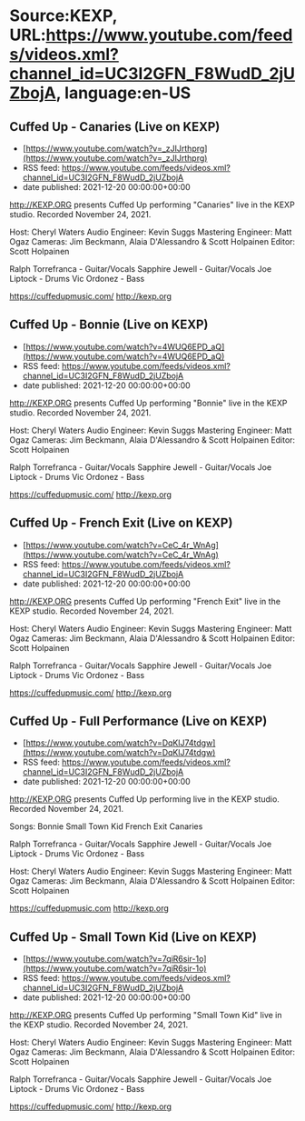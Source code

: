 # Source:KEXP, URL:https://www.youtube.com/feeds/videos.xml?channel_id=UC3I2GFN_F8WudD_2jUZbojA, language:en-US

## Cuffed Up -  Canaries (Live on KEXP)
 - [https://www.youtube.com/watch?v=_zJIJrthprg](https://www.youtube.com/watch?v=_zJIJrthprg)
 - RSS feed: https://www.youtube.com/feeds/videos.xml?channel_id=UC3I2GFN_F8WudD_2jUZbojA
 - date published: 2021-12-20 00:00:00+00:00

http://KEXP.ORG presents Cuffed Up performing "Canaries" live in the KEXP studio. Recorded November 24, 2021.

Host: Cheryl Waters
Audio Engineer: Kevin Suggs
Mastering Engineer: Matt Ogaz
Cameras: Jim Beckmann, Alaia D'Alessandro & Scott Holpainen
Editor: Scott Holpainen

Ralph Torrefranca - Guitar/Vocals
Sapphire Jewell - Guitar/Vocals
Joe Liptock - Drums
Vic Ordonez - Bass

https://cuffedupmusic.com/
http://kexp.org

## Cuffed Up - Bonnie (Live on KEXP)
 - [https://www.youtube.com/watch?v=4WUQ6EPD_aQ](https://www.youtube.com/watch?v=4WUQ6EPD_aQ)
 - RSS feed: https://www.youtube.com/feeds/videos.xml?channel_id=UC3I2GFN_F8WudD_2jUZbojA
 - date published: 2021-12-20 00:00:00+00:00

http://KEXP.ORG presents Cuffed Up performing "Bonnie" live in the KEXP studio. Recorded November 24, 2021.

Host: Cheryl Waters
Audio Engineer: Kevin Suggs
Mastering Engineer: Matt Ogaz
Cameras: Jim Beckmann, Alaia D'Alessandro & Scott Holpainen
Editor: Scott Holpainen

Ralph Torrefranca - Guitar/Vocals
Sapphire Jewell - Guitar/Vocals
Joe Liptock - Drums
Vic Ordonez - Bass

https://cuffedupmusic.com/
http://kexp.org

## Cuffed Up - French Exit (Live on KEXP)
 - [https://www.youtube.com/watch?v=CeC_4r_WnAg](https://www.youtube.com/watch?v=CeC_4r_WnAg)
 - RSS feed: https://www.youtube.com/feeds/videos.xml?channel_id=UC3I2GFN_F8WudD_2jUZbojA
 - date published: 2021-12-20 00:00:00+00:00

http://KEXP.ORG presents Cuffed Up performing "French Exit" live in the KEXP studio. Recorded November 24, 2021.

Host: Cheryl Waters
Audio Engineer: Kevin Suggs
Mastering Engineer: Matt Ogaz
Cameras: Jim Beckmann, Alaia D'Alessandro & Scott Holpainen
Editor: Scott Holpainen

Ralph Torrefranca - Guitar/Vocals
Sapphire Jewell - Guitar/Vocals
Joe Liptock - Drums
Vic Ordonez - Bass

https://cuffedupmusic.com/
http://kexp.org

## Cuffed Up - Full Performance (Live on KEXP)
 - [https://www.youtube.com/watch?v=DqKlJ74tdgw](https://www.youtube.com/watch?v=DqKlJ74tdgw)
 - RSS feed: https://www.youtube.com/feeds/videos.xml?channel_id=UC3I2GFN_F8WudD_2jUZbojA
 - date published: 2021-12-20 00:00:00+00:00

http://KEXP.ORG presents Cuffed Up performing live in the KEXP studio. Recorded November 24, 2021.

Songs:
Bonnie
Small Town Kid
French Exit
Canaries

Ralph Torrefranca - Guitar/Vocals
Sapphire Jewell - Guitar/Vocals
Joe Liptock - Drums
Vic Ordonez - Bass

Host: Cheryl Waters
Audio Engineer: Kevin Suggs
Mastering Engineer: Matt Ogaz
Cameras: Jim Beckmann, Alaia D'Alessandro & Scott Holpainen
Editor: Scott Holpainen

https://cuffedupmusic.com
http://kexp.org

## Cuffed Up - Small Town Kid (Live on KEXP)
 - [https://www.youtube.com/watch?v=7qiR6sir-1o](https://www.youtube.com/watch?v=7qiR6sir-1o)
 - RSS feed: https://www.youtube.com/feeds/videos.xml?channel_id=UC3I2GFN_F8WudD_2jUZbojA
 - date published: 2021-12-20 00:00:00+00:00

http://KEXP.ORG presents Cuffed Up performing "Small Town Kid" live in the KEXP studio. Recorded November 24, 2021.

Host: Cheryl Waters
Audio Engineer: Kevin Suggs
Mastering Engineer: Matt Ogaz
Cameras: Jim Beckmann, Alaia D'Alessandro & Scott Holpainen
Editor: Scott Holpainen

Ralph Torrefranca - Guitar/Vocals
Sapphire Jewell - Guitar/Vocals
Joe Liptock - Drums
Vic Ordonez - Bass

https://cuffedupmusic.com/
http://kexp.org

